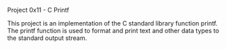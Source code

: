 Project 0x11 - C Printf

This project is an implementation of the C standard library function  printf. The printf function is used to format and print text and other data types to the standard output stream.
